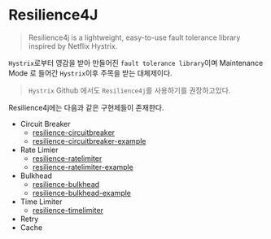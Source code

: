 # Resilience4J

> Resilience4j is a lightweight, easy-to-use fault tolerance library inspired by Netflix Hystrix.

`Hystrix`로부터 영감을 받아 만들어진 `fault tolerance library`이며 Maintenance Mode 로 들어간 `Hystrix`이후 주목을 받는 대체제이다.

> `Hystrix` Github 에서도 `Resilience4j`를 사용하기를 권장하고있다.

Resilience4j에는 다음과 같은 구현체들이 존재한다.
- Circuit Breaker
  - [resilience-circuitbreaker](resilience-circuitbreaker.md)
  - [resilience-circuitbreaker-example](resilience-circuitbreaker-example.md)
- Rate Limier
  - [resilience-ratelimiter](resilience-ratelimiter.md)
  - [resilience-ratelimiter-example](resilience-ratelimiter-example.md)
- Bulkhead
  - [resilience-bulkhead](resilience-bulkhead.md)
  - [resilience-bulkhead-example](resilience-bulkhead-example.md)
- Time Limiter
  - [resilience-timelimiter](resilience-timelimiter.md)
- Retry
- Cache
